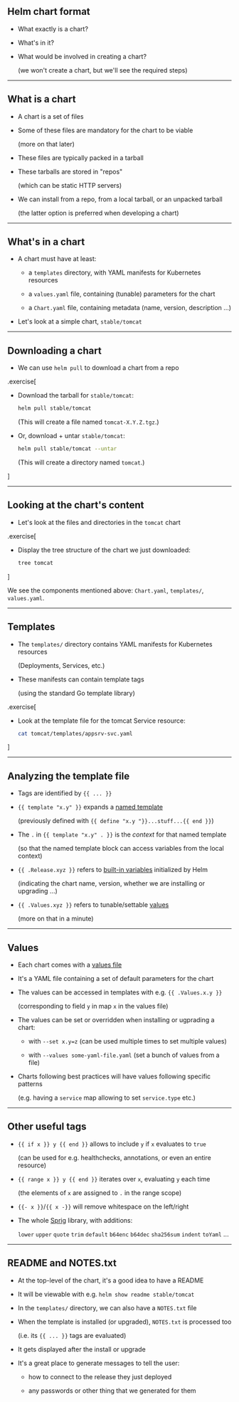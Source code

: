 ## Helm chart format

- What exactly is a chart?

- What's in it?

- What would be involved in creating a chart?

  (we won't create a chart, but we'll see the required steps)

---

## What is a chart

- A chart is a set of files

- Some of these files are mandatory for the chart to be viable

  (more on that later)

- These files are typically packed in a tarball

- These tarballs are stored in "repos"

  (which can be static HTTP servers)

- We can install from a repo, from a local tarball, or an unpacked tarball

  (the latter option is preferred when developing a chart)

---

## What's in a chart

- A chart must have at least:

  - a `templates` directory, with YAML manifests for Kubernetes resources

  - a `values.yaml` file, containing (tunable) parameters for the chart

  - a `Chart.yaml` file, containing metadata (name, version, description ...)

- Let's look at a simple chart, `stable/tomcat`

---

## Downloading a chart

- We can use `helm pull` to download a chart from a repo

.exercise[

- Download the tarball for `stable/tomcat`:
  ```bash
  helm pull stable/tomcat
  ```
  (This will create a file named `tomcat-X.Y.Z.tgz`.)

- Or, download + untar `stable/tomcat`:
  ```bash
  helm pull stable/tomcat --untar
  ```
  (This will create a directory named `tomcat`.)

]

---

## Looking at the chart's content

- Let's look at the files and directories in the `tomcat` chart

.exercise[

- Display the tree structure of the chart we just downloaded:
  ```bash
  tree tomcat
  ```

]

We see the components mentioned above: `Chart.yaml`, `templates/`, `values.yaml`.

---

## Templates

- The `templates/` directory contains YAML manifests for Kubernetes resources

  (Deployments, Services, etc.)

- These manifests can contain template tags

  (using the standard Go template library)


.exercise[

- Look at the template file for the tomcat Service resource:
  ```bash
  cat tomcat/templates/appsrv-svc.yaml
  ```

]

---

## Analyzing the template file

- Tags are identified by `{{ ... }}`

- `{{ template "x.y" }}` expands a [named template](https://helm.sh/docs/chart_template_guide/named_templates/#declaring-and-using-templates-with-define-and-template)

  (previously defined with `{{ define "x.y "}}...stuff...{{ end }}`)

- The `.` in `{{ template "x.y" . }}` is the *context* for that named template

  (so that the named template block can access variables from the local context)

- `{{ .Release.xyz }}` refers to [built-in variables](https://helm.sh/docs/chart_template_guide/builtin_objects/) initialized by Helm

  (indicating the chart name, version, whether we are installing or upgrading ...)

- `{{ .Values.xyz }}` refers to tunable/settable [values](https://helm.sh/docs/chart_template_guide/values_files/)

  (more on that in a minute)

---

## Values

- Each chart comes with a
  [values file](https://helm.sh/docs/chart_template_guide/values_files/)

- It's a YAML file containing a set of default parameters for the chart

- The values can be accessed in templates with e.g. `{{ .Values.x.y }}`

  (corresponding to field `y` in map `x` in the values file)

- The values can be set or overridden when installing or ugprading a chart:

  - with `--set x.y=z` (can be used multiple times to set multiple values)

  - with `--values some-yaml-file.yaml` (set a bunch of values from a file)

- Charts following best practices will have values following specific patterns

  (e.g. having a `service` map allowing to set `service.type` etc.)

---

## Other useful tags

- `{{ if x }} y {{ end }}` allows to include `y` if `x` evaluates to `true`

  (can be used for e.g. healthchecks, annotations, or even an entire resource)

- `{{ range x }} y {{ end }}` iterates over `x`, evaluating `y` each time

  (the elements of `x` are assigned to `.` in the range scope)

- `{{- x }}`/`{{ x -}}` will remove whitespace on the left/right

- The whole [Sprig](http://masterminds.github.io/sprig/) library, with additions:

  `lower` `upper` `quote` `trim` `default` `b64enc` `b64dec` `sha256sum` `indent` `toYaml` ...

---

## README and NOTES.txt

- At the top-level of the chart, it's a good idea to have a README

- It will be viewable with e.g. `helm show readme stable/tomcat`

- In the `templates/` directory, we can also have a `NOTES.txt` file

- When the template is installed (or upgraded), `NOTES.txt` is processed too

  (i.e. its `{{ ... }}` tags are evaluated)

- It gets displayed after the install or upgrade

- It's a great place to generate messages to tell the user:

  - how to connect to the release they just deployed

  - any passwords or other thing that we generated for them

